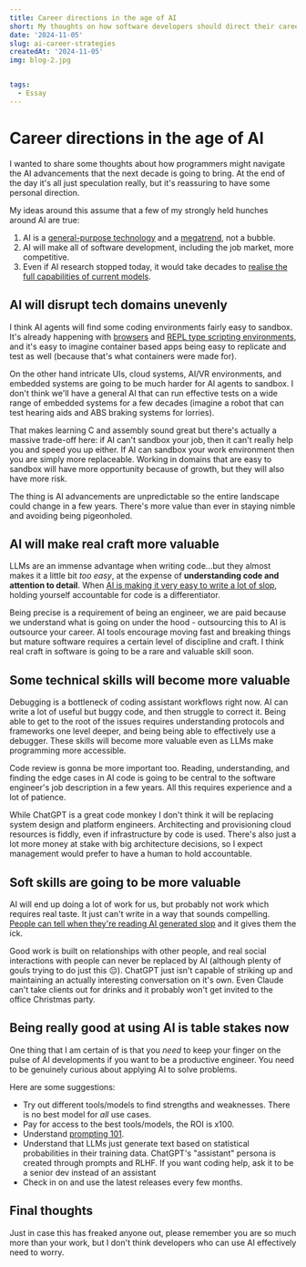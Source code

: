 ```yaml
---
title: Career directions in the age of AI
short: My thoughts on how software developers should direct their careers as we transition into the age of AI
date: '2024-11-05'
slug: ai-career-strategies
createdAt: '2024-11-05'
img: blog-2.jpg


tags:
  - Essay
---
```


# Career directions in the age of AI

I wanted to share some thoughts about how programmers might navigate the AI advancements that the next decade is going to bring. At the end of the day it's all just speculation really, but it's reassuring to have some personal direction. 

My ideas around this assume that a few of my strongly held hunches around AI are true:

1. AI is a [general-purpose technology](https://en.wikipedia.org/wiki/General-purpose_technology) and a [megatrend](https://en.wikipedia.org/wiki/Megatrend), not a bubble. 
2. AI will make all of software development, including the job market, more competitive. 
3. Even if AI research stopped today, it would take decades to [realise the full capabilities of current models](https://interconnected.org/home/2023/11/24/digestion).

## AI will disrupt tech domains unevenly
I think AI agents will find some coding environments fairly easy to sandbox. It's already happening with [browsers](https://www.anthropic.com/news/3-5-models-and-computer-use) and [REPL type scripting environments](https://platform.openai.com/docs/assistants/tools/code-interpreter), and it's easy to imagine container based apps being easy to replicate and test as well (because that's what containers were made for). 

On the other hand intricate UIs, cloud systems, AI/VR environments, and embedded systems are going to be much harder for AI agents to sandbox. I don't think we'll have a general AI that can run effective tests on a wide range of embedded systems for a few decades (imagine a robot that can test hearing aids and ABS braking systems for lorries).

That makes learning C and assembly sound great but there's actually a massive trade-off here: if AI can't sandbox your job, then it can't really help you and speed you up either. If AI can sandbox your work environment then you are simply more replaceable. Working in domains that are easy to sandbox will have more opportunity because of growth, but they will also have  more risk. 

The thing is AI advancements are unpredictable so the entire landscape could change in a few years. There's more value than ever in staying nimble and avoiding being pigeonholed. 

## AI will make real craft more valuable 
LLMs are an immense advantage when writing code...but they almost makes it a little bit *too easy*, at the expense of **understanding code and attention to detail**. When [AI is making it very easy to write a lot of slop](https://github.com/fastai/fastai/pull/40480), holding yourself accountable for code is a differentiator.

Being precise is a requirement of being an engineer, we are paid because we understand what is going on under the hood - outsourcing this to AI is outsource your career. AI tools encourage moving fast and breaking things but mature software requires a certain level of discipline and craft. I think real craft in software is going to be a rare and valuable skill soon.

## Some technical skills will become more valuable 
Debugging is a bottleneck of coding assistant workflows right now. AI can write a lot of useful but buggy code, and then struggle to correct it. Being able to get to the root of the issues requires understanding protocols and frameworks one level deeper, and being being able to effectively use a debugger. These skills will become more valuable even as LLMs make programming more accessible. 

Code review is gonna be more important too. Reading, understanding, and finding the edge cases in AI code is going to be central to the software engineer's job description in a few years. All this requires experience and a lot of patience. 

While ChatGPT is a great code monkey I don't think it will be replacing system design and platform engineers. Architecting and provisioning cloud resources is fiddly, even if infrastructure by code is used. There's also just a lot more money at stake with big architecture decisions, so I expect management would prefer to have a human to hold accountable.

## Soft skills are going to be more valuable
AI will end up doing a lot of work for us, but probably not work which requires real taste. It just can't write in a way that sounds compelling. [People can tell when they're reading AI generated slop](https://www.linkedin.com/pulse/common-words-scream-ai-wrote-mukul-sharma-rawef) and it gives them the ick. 

Good work is built on relationships with other people, and real social interactions with people can never be replaced by AI (although plenty of gouls trying to do just this 😔). ChatGPT just isn't capable of striking up and maintaining an actually interesting conversation on it's own. Even Claude can't take clients out for drinks and it probably won't get invited to the office Christmas party. 

## Being really good at using AI is table stakes now 
One thing that I am certain of is that you *need* to keep your finger on the pulse of AI developments if you want to be a productive engineer. You need to be genuinely curious about applying AI to solve problems. 

Here are some suggestions: 
- Try out different tools/models to find strengths and weaknesses. There is no best model for *all* use cases. 
- Pay for access to the best tools/models, the ROI is x100. 
- Understand [prompting 101](https://help.openai.com/en/articles/6654000-best-practices-for-prompt-engineering-with-the-openai-api). 
- Understand that LLMs just generate text based on statistical probabilities in their training data. ChatGPT's "assistant" persona is created through prompts and RLHF. If you want coding help, ask it to be a senior dev instead of an assistant
- Check in on and use the latest releases every few months.

## Final thoughts 
Just in case this has freaked anyone out, please remember you are so much more than your work, but I don't think developers who can use AI effectively need to worry. 